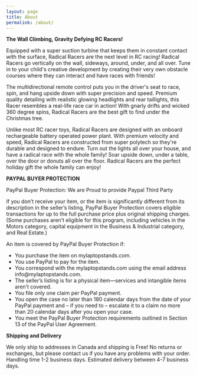 ```yaml
---
layout: page
title: About
permalink: /about/
---
```


<b>The Wall Climbing, Gravity Defying RC Racers!</b>

Equipped with a super suction turbine that keeps them in constant contact with the surface, Radical Racers are the next level in RC racing! Radical Racers go vertically on the wall, sideways, around, under, and all over. Tune in to your child's creative development by creating their very own obstacle courses where they can interact and have races with friends!

The multidirectional remote control puts you in the driver's seat to race, spin, and hang upside down with super precision and speed. Premium quality detailing with realistic glowing headlights and rear taillights, this Racer resembles a real-life race car in action! With gnarly drifts and wicked 360 degree spins, Radical Racers are the best gift to find under the Christmas tree. 

Unlike most RC racer toys, Radical Racers are designed with an onboard rechargeable battery operated power plant. With premium velocity and speed, Radical Racers are constructed from super polytech so they're durable and designed to endure. Turn out the lights all over your house, and have a radical race with the whole family! Soar upside down, under a table, over the door or donuts all over the floor. Radical Racers are the perfect holiday gift the whole family can enjoy! 


<b>PAYPAL BUYER PROTECTION</b>


PayPal Buyer Protection: We are Proud to provide Paypal Third Party

If you don’t receive your item, or the item is significantly different from its description in the seller’s listing, PayPal Buyer Protection covers eligible transactions for up to the full purchase price plus original shipping charges. (Some purchases aren’t eligible for this program, including vehicles in the Motors category, capital equipment in the Business & Industrial category, and Real Estate.)

An item is covered by PayPal Buyer Protection if:
<ul>
<li>You purchase the item on mylaptopstands.com.</li>

<li>You use PayPal to pay for the item.</li>

<li>You correspond with the mylaptopstands.com using the email address info@mylaptopstands.com.</li>

<li>The seller’s listing is for a physical item—services and intangible items aren’t covered.</li>

<li>You file only one claim per PayPal payment.</li>

<li>You open the case no later than 180 calendar days from the date of your PayPal payment and – if you need to – escalate it to a claim no more than 20 calendar days after you open your case.</li>

<li>You meet the PayPal Buyer Protection requirements outlined in Section 13 of the PayPal User Agreement.</li>
</ul>


<b>Shipping and Delivery</b>

We only ship to addresses in Canada and shipping is Free!
No returns or exchanges, but please contact us if you have any problems with your order.
Handling time 1-2 business days. Estimated delivery between 4-7 business days.
